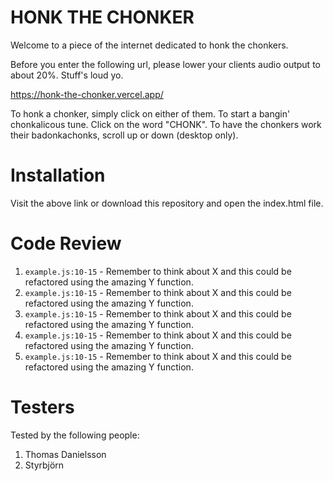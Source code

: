 # HONK THE CHONKER

Welcome to a piece of the internet dedicated to honk the chonkers. 

Before you enter the following url, please lower your clients audio output to about 20%. Stuff's loud yo.

https://honk-the-chonker.vercel.app/

To honk a chonker, simply click on either of them.
To start a bangin' chonkalicous tune. Click on the word "CHONK".
To have the chonkers work their badonkachonks, scroll up or down (desktop only).

# Installation

Visit the above link or download this repository and open the index.html file.
# Code Review

1. `example.js:10-15` - Remember to think about X and this could be refactored using the amazing Y function.
1. `example.js:10-15` - Remember to think about X and this could be refactored using the amazing Y function.
1. `example.js:10-15` - Remember to think about X and this could be refactored using the amazing Y function.
1. `example.js:10-15` - Remember to think about X and this could be refactored using the amazing Y function.
1. `example.js:10-15` - Remember to think about X and this could be refactored using the amazing Y function.

# Testers

Tested by the following people:

1. Thomas Danielsson
2. Styrbjörn
